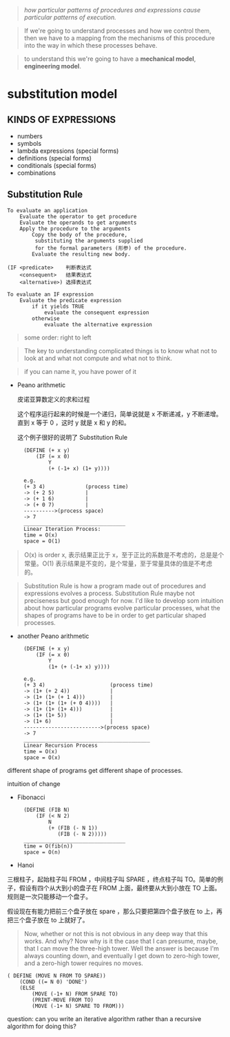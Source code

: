 >*how particular patterns of procedures and expressions cause particular patterns of execution.*

> If we're going to understand processes and how we control them, then we have to a mapping from the mechanisms of this procedure into the way in which these processes behave.

> to understand this we're going to have a **mechanical model**, **engineering model**.

# substitution model

## KINDS OF EXPRESSIONS

* numbers
* symbols 
* lambda expressions (special forms)
* definitions (special forms)
* conditionals (special forms)
* combinations

## Substitution Rule

    To evaluate an application
        Evaluate the operator to get procedure
        Evaluate the operands to get arguments
        Apply the procedure to the arguments
            Copy the body of the procedure,
             substituting the arguments supplied
             for the formal parameters (形参) of the procedure.
            Evaluate the resulting new body.

    (IF <predicate>    判断表达式
        <consequent>   结果表达式
        <alternative>) 选择表达式 

    To evaluate an IF expression
        Evaluate the predicate expression
            if it yields TRUE
                evaluate the consequent expression
            otherwise
                evaluate the alternative expression

> some order: right to left

> The key to understanding complicated things is to know what not to look at and what not compute and what not to think.

> if you can name it, you have power of it


* Peano arithmetic

    皮诺亚算数定义的求和过程

    这个程序运行起来的时候是一个递归，简单说就是 x 不断递减，y 不断递增。直到 x 等于 0 ，这时 y 就是 x 和 y 的和。

    这个例子很好的说明了 Substitution Rule

        (DEFINE (+ x y)
            (IF (= x 0)
                Y
                (+ (-1+ x) (1+ y))))

        e.g. 
        (+ 3 4)             (process time)
        -> (+ 2 5)          |
        -> (+ 1 6)          |
        -> (+ 0 7)          |
        ---------->(process space)
        -> 7
        _________________________________
        Linear Iteration Process:
        time = O(x)
        space = O(1)
> O(x) is order x, 表示结果正比于 x，至于正比的系数是不考虑的，总是是个常量。O(1) 表示结果是不变的，是个常量，至于常量具体的值是不考虑的。

> Substitution Rule is how a program made out of procedures and expressions evolves a process. Substitution Rule maybe not preciseness but good enough for now. I'd like to develop som intuition about how particular programs evolve particular processes, what the shapes of programs have to be in order to get particular shaped processes.

* another Peano arithmetic

        (DEFINE (+ x y)
            (IF (= x 0)
                Y
                (1+ (+ (-1+ x) y))))
        
        e.g.
        (+ 3 4)                     (process time)
        -> (1+ (+ 2 4))             |
        -> (1+ (1+ (+ 1 4)))        |
        -> (1+ (1+ (1+ (+ 0 4))))   |
        -> (1+ (1+ (1+ 4)))         |
        -> (1+ (1+ 5))              |
        -> (1+ 6)                   |
        ------------------------->(process space)
        -> 7
        _________________________________________
        Linear Recursion Process
        time = O(x)
        space = O(x)

different shape of programs get different shape of processes.

intuition of change

* Fibonacci

        (DEFINE (FIB N)
            (IF (< N 2)
                N
                (+ (FIB (- N 1))
                   (FIB (- N 2)))))        
        _________________________________
        time = O(fib(n))
        space = O(n)

* Hanoi

三根柱子，起始柱子叫 FROM ，中间柱子叫 SPARE ，终点柱子叫 TO。简单的例子，假设有四个从大到小的盘子在 FROM 上面，最终要从大到小放在 TO 上面。规则是一次只能移动一个盘子。

假设现在有能力把前三个盘子放在 spare ，那么只要把第四个盘子放在 to 上，再把三个盘子放在 to 上就好了。

> Now, whether or not this is not obvious in any deep way that this works. And why? Now why is it the case that I can presume, maybe, that I can move the three-high tower. Well the answer is because I'm always counting down, and eventually I get down to zero-high tower, and a zero-high tower requires no moves.

```Lisp
( DEFINE (MOVE N FROM TO SPARE))
    (COND ((= N 0) 'DONE')
    (ELSE
        (MOVE (-1+ N) FROM SPARE TO)
        (PRINT-MOVE FROM TO)
        (MOVE (-1+ N) SPARE TO FROM)))
```

question: can you write an iterative algorithm rather than a recursive algorithm for doing this?